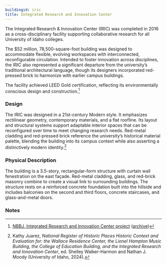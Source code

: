 ```yaml
---
buildingid: iric
title: Integrated Research and Innovation Center
---
```


The Integrated Research & Innovation Center (IRIC) was completed in 2016 as a cross-disciplinary facility supporting collaborative research for all University of Idaho colleges.

The $52 million, 78,500-square-foot building was designed to accommodate flexible, evolving workspaces with interconnected, reconfigurable circulation. Intended to foster innovation across disciplines, the IRIC also represented a significant departure from the university’s traditional architectural language, though its designers incorporated red-pressed brick to harmonize with earlier campus buildings.

The facility achieved LEED Gold certification, reflecting its environmentally conscious design and construction.[^1]

### Design

The IRIC was designed in a 21st-century Modern style. It emphasizes rectilinear geometry, contemporary materials, and a flat roofline. Its layout and structural systems support adaptable interior spaces that can be reconfigured over time to meet changing research needs. Red-metal cladding and red-pressed brick reference the university’s historical material palette, blending the building into its campus context while also asserting a distinctively modern identity.[^2]

### Physical Description

The building is a 3.5-story, rectangular-form structure with curtain wall fenestration on the east façade. Red-metal cladding, glass, and red-brick masonry combine to create a visual link to surrounding buildings. The structure rests on a reinforced concrete foundation built into the hillside and includes balconies on the second and third floors, concrete staircases, and glass-and-metal doors.

### Notes

[^1]: [NBBJ, Integrated Research and Innovation Center project](https://www.nbbj.com/work/university-of-idaho-integrated-research-and-innovation-center) ([archive](https://perma.cc/HLB2-6T8H))
[^2]: Kathy Juarez, *National Register of Historic Places Historic Context and Evaluation for: the Wallace Residence Center, the Lionel Hampton Music Building, the College of Education Building, and the Integrated Research and Innovation Center*, ed. Shelley Walker-Harmon and Nathan J. Moody (University of Idaho, 2024).
